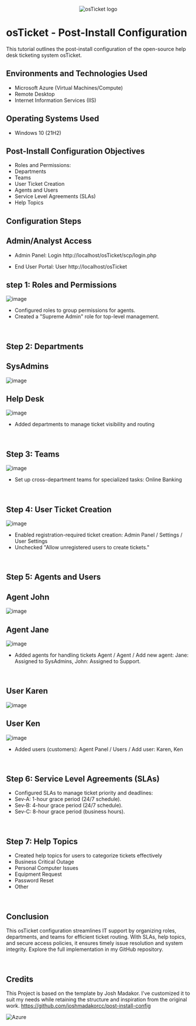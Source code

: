 <p align="center">
<img src="https://i.imgur.com/Clzj7Xs.png" alt="osTicket logo"/>
</p>

<h1>osTicket - Post-Install Configuration</h1>
This tutorial outlines the post-install configuration of the open-source help desk ticketing system osTicket.<br />


<h2>Environments and Technologies Used</h2>

- Microsoft Azure (Virtual Machines/Compute)
- Remote Desktop
- Internet Information Services (IIS)

<h2>Operating Systems Used </h2>

- Windows 10</b> (21H2)

<h2>Post-Install Configuration Objectives</h2>

- Roles and Permissions:
- Departments
- Teams
- User Ticket Creation
- Agents and Users
- Service Level Agreements (SLAs)
- Help Topics

<h2>Configuration Steps</h2>

<p>

<h2>Admin/Analyst Access</h2>

- Admin Panel: Login http://localhost/osTicket/scp/login.php

- End User Portal: User http://localhost/osTicket
  
## step 1: Roles and Permissions
![image](https://github.com/user-attachments/assets/ddc6d53f-6085-430c-9e18-38758195dda9)
</p>
<p>

- Configured roles to group permissions for agents.
- Created a "Supreme Admin" role for top-level management.
</p>
<br />
  
## Step 2: Departments
## SysAdmins
![image](https://github.com/user-attachments/assets/27c00a89-d0f0-4325-b641-d3e1b864bdf1)

## Help Desk
![image](https://github.com/user-attachments/assets/6f399d97-14f0-403e-8b7a-35b61b8032db)

</p>
<p>
  
- Added departments to manage ticket visibility and routing
</p>
<br />

<p>
  
## Step 3: Teams 
![image](https://github.com/user-attachments/assets/bcfb950d-307f-4bd2-a87d-40e1597b7860)
</p>
<p>

- Set up cross-department teams for specialized tasks: Online Banking
</p>
<br />

<p>
  
## Step 4: User Ticket Creation
![image](https://github.com/user-attachments/assets/6b2a7c1a-e87c-4443-8a82-96f91d3c6b8a)

</p>
<p>

- Enabled registration-required ticket creation: Admin Panel / Settings / User Settings
- Unchecked "Allow unregistered users to create tickets."
</p>
<br />
  
## Step 5: Agents and Users
## Agent John 
![image](https://github.com/user-attachments/assets/c82c036a-4fec-457e-92db-0859a13a7767)

## Agent Jane
![image](https://github.com/user-attachments/assets/f7c975e9-1239-41b3-b6f4-d40246a2564b)
</p>
<p>

- Added agents for handling tickets Agent / Agent / Add new agent:  Jane: Assigned to SysAdmins, John: Assigned to Support.
</p>
<br />

## User Karen
![image](https://github.com/user-attachments/assets/e8e375f3-4896-4723-895c-cff38c6f81dd)

## User Ken
![image](https://github.com/user-attachments/assets/3740c420-f13d-49e6-85a6-772e1dd3d9a8)
</p>
<p>
  
- Added users (customers): Agent Panel / Users / Add user: Karen, Ken
</p>
<br />

<p>
  
## Step 6: Service Level Agreements (SLAs)
</p>
<p>
  
- Configured SLAs to manage ticket priority and deadlines:
- Sev-A: 1-hour grace period (24/7 schedule).
- Sev-B: 4-hour grace period (24/7 schedule).
- Sev-C: 8-hour grace period (business hours).
</p>
<br />

<p>
  
## Step 7: Help Topics
</p>
<p>
  
- Created help topics for users to categorize tickets effectively
- Business Critical Outage
- Personal Computer Issues
- Equipment Request
- Password Reset
- Other
</p>
<br />

<p>

## Conclusion
This osTicket configuration streamlines IT support by organizing roles, departments, and teams for efficient ticket routing. With SLAs, help topics, and secure access policies, it ensures timely issue resolution and system integrity. Explore the full implementation in my GitHub repository.
</p>
<br />

## Credits
This Project is based on the template by Josh Madakor. I've customized it to suit my needs while retaining the structure and inspiration from the original work. https://github.com/joshmadakorcc/post-install-config

![Azure](https://img.shields.io/badge/Azure-Cloud-blue)

